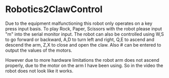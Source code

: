# Robotics2ClawControl
Due to the equipment malfunctioning this robot only operates on a key press input basis.
To play Rock, Paper, Scissors with the robot please input "m" into the serial monitor input.
The robot can also be controlled using W,S  to go forward or backward, A,D to turn left and right, Q,E to ascend and descend the arm, Z,X to close and open the claw.
Also # can be entered to output the values of the motors.

However due to more hardware limitations the robot arm does not ascend properly, due to the motor on the arm I have been using. So in the video the robot does not look like it works. 
